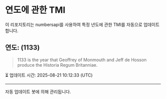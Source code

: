 
# 연도에 관한 TMI

이 리포지토리는 numbersapi를 사용하여 특정 년도에 관한 TMI를 자동으로 업데이트합니다.

## 연도: (1133)
> 1133 is the year that Geoffrey of Monmouth and Jeff de Hosson produce the Historia Regum Britanniae.

⏳ 업데이트 시간: 2025-08-21 10:12:33 (UTC)

---
자동 업데이트 봇에 의해 관리됩니다.
